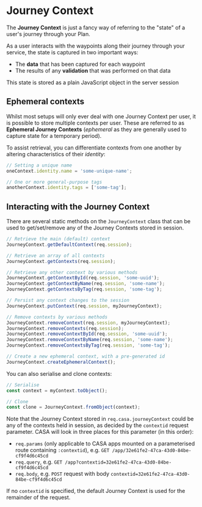 # Journey Context

The **Journey Context** is just a fancy way of referring to the "state" of a user's journey through your Plan.

As a user interacts with the waypoints along their journey through your service, the state is captured in two important ways:

* The **data** that has been captured for each waypoint
* The results of any **validation** that was performed on that data

This state is stored as a plain JavaScript object in the server session

## Ephemeral contexts

Whilst most setups will only ever deal with one Journey Context per user, it is possible to store multiple contexts per user. These are referred to as **Ephemeral Journey Contexts** (_ephemeral_ as they are generally used to capture state for a temporary period).

To assist retrieval, you can differentiate contexts from one another by altering characteristics of their _identity_:

```javascript
// Setting a unique name
oneContext.identity.name = 'some-unique-name';

// One or more general-purpose tags
anotherContext.identity.tags = ['some-tag'];
```

## Interacting with the Journey Context

There are several static methods on the `JourneyContext` class that can be used to get/set/remove any of the Journey Contexts stored in session.

```javascript
// Retrieve the main (default) context
JourneyContext.getDefaultContext(req.session);

// Retrieve an array of all contexts
JourneyContext.getContexts(req.session);

// Retrieve any other context by various methods
JourneyContext.getContextById(req.session, 'some-uuid');
JourneyContext.getContextByName(req.session, 'some-name');
JourneyContext.getContextsByTag(req.session, 'some-tag');

// Persist any context changes to the session
JourneyContext.putContext(req.session, myJourneyContext);

// Remove contexts by various methods
JourneyContext.removeContext(req.session, myJourneyContext);
JourneyContext.removeContexts(req.session);
JourneyContext.removeContextById(req.session, 'some-uuid');
JourneyContext.removeContextByName(req.session, 'some-name');
JourneyContext.removeContextsByTag(req.session, 'some-tag');

// Create a new ephemeral context, with a pre-generated id
JourneyContext.createEphemeralContext();
```

You can also serialise and clone contexts:

```javascript
// Serialise
const context = myContext.toObject();

// Clone
const clone = JourneyContext.fromObject(context);
```

Note that the Journey Context stored in `req.casa.journeyContext` could be any of the contexts held in session, as decided by the `contextid` request parameter. CASA will look in three places for this parameter (in this order):

* `req.params` (only applicable to CASA apps mounted on a parameterised route containing `:contextid`), e.g. `GET /app/32e61fe2-47ca-43d0-84be-cf9f4d6c45cd`
* `req.query`, e.g. `GET /app?contextid=32e61fe2-47ca-43d0-84be-cf9f4d6c45cd`
* `req.body`, e.g. `POST` request with body `contextid=32e61fe2-47ca-43d0-84be-cf9f4d6c45cd`

If no `contextid` is specified, the default Journey Context is used for the remainder of the request.
